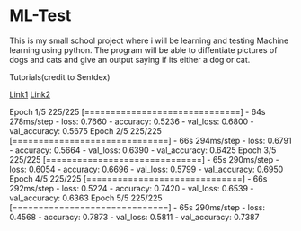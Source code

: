 # ML-Test

This is my small school project where i will be learning and testing Machine learning using python. The program will be able to diffentiate pictures of dogs and cats and give an output saying if its either a dog or cat.

Tutorials(credit to Sentdex)

[Link1](https://www.youtube.com/watch?v=j-3vuBynnOE&ab_channel=sentdex)
[Link2](https://www.youtube.com/watch?v=WvoLTXIjBYU&ab_channel=sentdex)


Epoch 1/5
225/225 [==============================] - 64s 278ms/step - loss: 0.7660 - accuracy: 0.5236 - val_loss: 0.6800 - val_accuracy: 0.5675
Epoch 2/5
225/225 [==============================] - 66s 294ms/step - loss: 0.6791 - accuracy: 0.5664 - val_loss: 0.6390 - val_accuracy: 0.6425
Epoch 3/5
225/225 [==============================] - 65s 290ms/step - loss: 0.6054 - accuracy: 0.6696 - val_loss: 0.5799 - val_accuracy: 0.6950
Epoch 4/5
225/225 [==============================] - 66s 292ms/step - loss: 0.5224 - accuracy: 0.7420 - val_loss: 0.6539 - val_accuracy: 0.6363
Epoch 5/5
225/225 [==============================] - 65s 290ms/step - loss: 0.4568 - accuracy: 0.7873 - val_loss: 0.5811 - val_accuracy: 0.7387